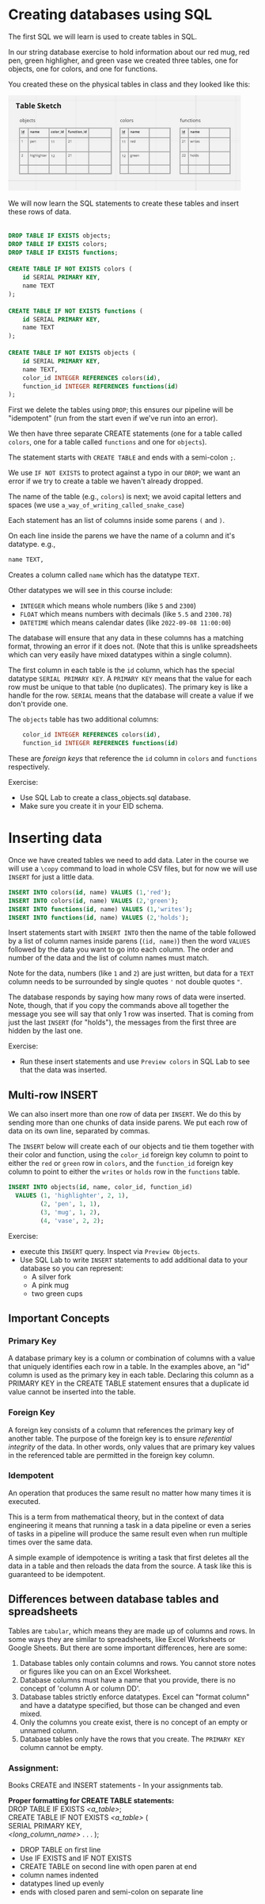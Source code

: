 # Creating databases using SQL

The first SQL we will learn is used to create tables in SQL.

In our string database exercise to hold information about our red mug, red pen, green highligher, and green vase we created three tables, one for objects, one for colors, and one for functions.

You created these on the physical tables in class and they looked like this:

![](images/objects_tables.png)

We will now learn the SQL statements to create these tables and insert these rows of data.

```sql

DROP TABLE IF EXISTS objects;
DROP TABLE IF EXISTS colors;
DROP TABLE IF EXISTS functions;

CREATE TABLE IF NOT EXISTS colors (
    id SERIAL PRIMARY KEY,
    name TEXT
);

CREATE TABLE IF NOT EXISTS functions (
    id SERIAL PRIMARY KEY,
    name TEXT
);

CREATE TABLE IF NOT EXISTS objects (
    id SERIAL PRIMARY KEY,
    name TEXT,
    color_id INTEGER REFERENCES colors(id),
    function_id INTEGER REFERENCES functions(id)
);

```

First we delete the tables using `DROP`; this ensures our pipeline will be "idempotent" (run from the start even if we've run into an error).

We then have three separate CREATE statements (one for a table called `colors`, one for a table called `functions` and one for `objects`). 

The statement starts with `CREATE TABLE` and ends with a semi-colon `;`.

We use `IF NOT EXISTS` to protect against a typo in our `DROP`; we want an error if we try to create a table we haven't already dropped.

The name of the table (e.g., `colors`) is next; we avoid capital letters and spaces (we use `a_way_of_writing_called_snake_case`)

Each statement has an list of columns inside some parens `(` and `)`. 

On each line inside the parens we have the name of a column and it's datatype. e.g.,


```sql
name TEXT,
```

Creates a column called `name` which has the datatype `TEXT`. 

Other datatypes we will see in this course include:

- `INTEGER` which means whole numbers (like `5` and `2300`)
- `FLOAT` which means numbers with decimals (like `5.5` and `2300.78`)
- `DATETIME` which means calendar dates (like `2022-09-08 11:00:00`)

The database will ensure that any data in these columns has a matching format, throwing an error if it does not. (Note that this is unlike spreadsheets which can very easily have mixed datatypes within a single column).

The first column in each table is the `id` column, which has the special datatype `SERIAL PRIMARY KEY`. A `PRIMARY KEY` means that the value for each row must be unique to that table (no duplicates). The primary key is like a handle for the row. `SERIAL` means that the database will create a value if we don't provide one.

The `objects` table has two additional columns:

```sql
    color_id INTEGER REFERENCES colors(id),
    function_id INTEGER REFERENCES functions(id)
```

These are *foreign keys* that reference the `id` column in `colors` and `functions` respectively.

Exercise:

- Use SQL Lab to create a class_objects.sql database.
- Make sure you create it in your EID schema.


# Inserting data

Once we have created tables we need to add data. Later in the course we will use a `\copy` command to load in whole CSV files, but for now we will use `INSERT` for just a little data.


```sql
INSERT INTO colors(id, name) VALUES (1,'red');
INSERT INTO colors(id, name) VALUES (2,'green');
INSERT INTO functions(id, name) VALUES (1,'writes');
INSERT INTO functions(id, name) VALUES (2,'holds');
```

Insert statements start with `INSERT INTO` then the name of the table followed by a list of column names inside parens (`(id, name)`) then the word `VALUES` followed by the data you want to go into each column.  The order and number of the data and the list of column names must match.

Note for the data, numbers (like `1` and `2`) are just written, but data for a `TEXT` column needs to be surrounded by single quotes `'` not double quotes `"`.

The database responds by saying how many rows of data were inserted. Note, though, that if you copy the commands above all together the message you see will say that only 1 row was inserted. That is coming from just the last `INSERT` (for "holds"), the messages from the first three are hidden by the last one.

Exercise:
- Run these insert statements and use `Preview colors` in SQL Lab to see that the data was inserted.

## Multi-row INSERT

We can also insert more than one row of data per `INSERT`. We do this by sending more than one chunks of data inside parens. We put each row of data on its own line, separated by commas.

The `INSERT` below will create each of our objects and tie them together with their color and function, using the `color_id` foreign key column to point to either the `red` or `green` row in `colors`, and the `function_id` foreign key column to point to either the `writes` or `holds` row in the `functions` table.

```sql
INSERT INTO objects(id, name, color_id, function_id) 
  VALUES (1, 'highlighter', 2, 1),
         (2, 'pen', 1, 1),
         (3, 'mug', 1, 2),
         (4, 'vase', 2, 2);  
```

Exercise:

- execute this `INSERT` query. Inspect via `Preview Objects`.
- Use SQL Lab to write `INSERT` statements to add additional data to your database so you can represent:
    - A silver fork
    - A pink mug
    - two green cups

## Important Concepts
### Primary Key
A database primary key is a column or combination of columns with a value that uniquely identifies 
each row in a table. In the examples above, an "id" column is used as the primary key in each table.
Declaring this column as a PRIMARY KEY in the CREATE TABLE statement ensures that a duplicate id
value cannot be inserted into the table.

### Foreign Key
A foreign key consists of a column that references the primary key of another table.  The purpose 
of the foreign key is to ensure *referential integrity* of the data. In other words, only values 
that are primary key values in the referenced table are permitted in the foreign key column.

### Idempotent
An operation that produces the same result no matter how many times it is executed.

This is a term from mathematical theory, but in the context of data engineering it means that 
running a task in a data pipeline or even a series of tasks in a pipeline will produce the same 
result even when run multiple times over the same data.

A simple example of idempotence is writing a task that first deletes all the data in a table
and then reloads the data from the source. A task like this is guaranteed to be idempotent.

## Differences between database tables and spreadsheets

Tables are `tabular`, which means they are made up of columns and rows. In some ways they are similar to spreadsheets, like Excel Worksheets or Google Sheets. But there are some important differences, here are some:

1. Database tables only contain columns and rows. You cannot store notes or figures like you can on an Excel Worksheet.
2. Database columns must have a name that you provide, there is no concept of 'column A or column DD'. 
3. Database tables strictly enforce datatypes. Excel can "format column" and have a datatype specified, but those can be changed and even mixed.
4. Only the columns you create exist, there is no concept of an empty or unnamed column.
5. Database tables only have the rows that you create. The `PRIMARY KEY` column cannot be empty. 

### Assignment:
Books CREATE and INSERT statements - In your assignments tab.   

**Proper formatting for CREATE TABLE statements:**  
DROP TABLE IF EXISTS *<a_table>*;  
CREATE TABLE IF NOT EXISTS *<a_table>* (   
    *<column1>*          SERIAL PRIMARY KEY,  
    *<column2>*          *<datatype>*
    *<long_column_name>* *<datatype>*
    .
    .
    .
);
- DROP TABLE on first line
- Use IF EXISTS and IF NOT EXISTS
- CREATE TABLE on second line with open paren at end
- column names indented
- datatypes lined up evenly
- ends with closed paren and semi-colon on separate line
